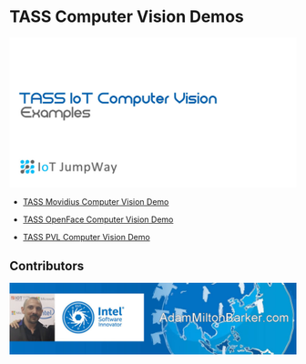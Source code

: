 # TASS Computer Vision Demos

![TASS Computer Vision Demo Docs](images/tass.jpg)

- [TASS Movidius Computer Vision Demo](https://github.com/SSG-DRD-IOT/demo-tass/tree/master/TASS-Movidius "TASS Movidius Computer Vision Demo")

- [TASS OpenFace Computer Vision Demo](https://github.com/SSG-DRD-IOT/demo-tass/tree/master/TASS-OpenFace "TASS OpenFace Computer Vision Demo")

- [TASS PVL Computer Vision Demo](https://github.com/SSG-DRD-IOT/demo-tass/tree/master/TASS-PVL "TASS PVL Computer Vision Demo")

## Contributors

[![Adam Milton-Barker, Intel® Software Innovator](images/Intel-Software-Innovator.jpg)](https://github.com/AdamMiltonBarker)
